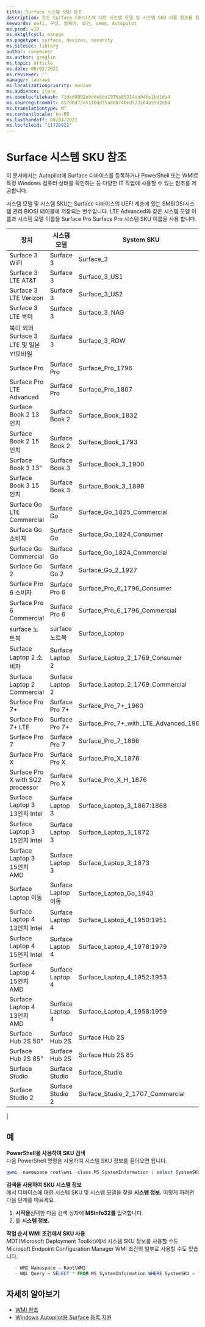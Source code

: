 ```yaml
---
title: Surface 시스템 SKU 참조
description: 모든 Surface 디바이스에 대한 시스템 모델 및 시스템 SKU 이름 참조를 참조합니다.
keywords: uefi, 구성, 펌웨어, 보안, semm, Autopilot
ms.prod: w10
ms.mktglfcycl: manage
ms.pagetype: surface, devices, security
ms.sitesec: library
author: coveminer
ms.author: greglin
ms.topic: article
ms.date: 08/02/2021
ms.reviewer: ''
manager: laurawi
ms.localizationpriority: medium
ms.audience: itpro
ms.openlocfilehash: 71ded9892e9dde8de1976a89214ea946e1bd1da4
ms.sourcegitcommit: 657d0d73a51f0dd35ad60740ed523164a55d2e04
ms.translationtype: MT
ms.contentlocale: ko-KR
ms.lasthandoff: 08/04/2021
ms.locfileid: "11720922"
---
```

# <a name="surface-system-sku-reference"></a>Surface 시스템 SKU 참조

이 문서에서는 Autopilot에 Surface 디바이스를 등록하거나 PowerShell 또는 WMI로 특정 Windows 컴퓨터 상태를 확인하는 등 다양한 IT 작업에 사용할 수 있는 참조를 제공합니다.

시스템 모델 및 시스템 SKU는 Surface 디바이스의 UEFI 계층에 있는 SMBIOS(시스템 관리 BIOS) 테이블에 저장되는 변수입니다. LTE Advanced와 같은 시스템 모델 이름과 시스템 모델 이름을 Surface Pro Surface Pro 시스템 SKU 이름을 사용 합니다.

| 장치   | 시스템 모델 | System SKU       |
| ---------- | ----------- | -------------- |
| Surface 3 WiFI                                               | Surface 3        | Surface_3                        |
| Surface 3 LTE AT&T                                           | Surface 3        | Surface_3_US1                    |
| Surface 3 LTE Verizon                                        | Surface 3        | Surface_3_US2                    |
| Surface 3 LTE 북미                                  | Surface 3        | Surface_3_NAG                    |
| 북미 외의 Surface 3 LTE 및 일본 Y!모바일 | Surface 3        | Surface_3_ROW                    |
| Surface Pro                                                  | Surface Pro      | Surface_Pro_1796                 |
| Surface Pro LTE Advanced                                | Surface Pro      | Surface_Pro_1807                 |
| Surface Book 2 13인치                                        | Surface Book 2   | Surface_Book_1832                |
| Surface Book 2 15인치                                        | Surface Book 2   | Surface_Book_1793                |
| Surface Book 3 13"                                        | Surface Book 3   | Surface_Book_3_1900                |
| Surface Book 3 15인치                                        | Surface Book 3   | Surface_Book_3_1899
| Surface Go LTE Commercial | Surface Go | Surface_Go_1825_Commercial |
| Surface Go 소비자                                          | Surface Go       | Surface_Go_1824_Consumer         |
| Surface Go Commercial                                        | Surface Go       | Surface_Go_1824_Commercial       |
| Surface Go 2                                                 | Surface Go 2     | Surface_Go_2_1927                |
| Surface Pro 6 소비자                                       | Surface Pro 6    | Surface_Pro_6_1796_Consumer      |
| Surface Pro 6 Commercial                                     | Surface Pro 6    | Surface_Pro_6_1796_Commercial    |
| surface 노트북                                               | surface 노트북   | Surface_Laptop                   |
| Surface Laptop 2 소비자                                    | Surface Laptop 2 | Surface_Laptop_2_1769_Consumer   |
| Surface Laptop 2 Commercial                                  | Surface Laptop 2 | Surface_Laptop_2_1769_Commercial |
| Surface Pro 7+                                               | Surface Pro 7+ | Surface_Pro_7+_1960|
| Surface Pro 7+ LTE                                           | Surface Pro 7+ | Surface_Pro_7+_with_LTE_Advanced_1961|
| Surface Pro 7                 | Surface Pro 7    | Surface_Pro_7_1866         |
| Surface Pro X                 | Surface Pro X    | Surface_Pro_X_1876         |
| Surface Pro X with SQ2 processor                | Surface Pro X    | Surface_Pro_X_H_1876        |
| Surface Laptop 3 13인치 Intel | Surface Laptop 3 | Surface_Laptop_3_1867:1868 |
| Surface Laptop 3 15인치 Intel | Surface Laptop 3 | Surface_Laptop_3_1872      |
| Surface Laptop 3 15인치 AMD   | Surface Laptop 3 | Surface_Laptop_3_1873      |
| Surface Laptop 이동  | Surface Laptop 이동 | Surface_Laptop_Go_1943      |
| Surface Laptop 4 13인치 Intel | Surface Laptop 4 | Surface_Laptop_4_1950:1951 |
| Surface Laptop 4 15인치 Intel | Surface Laptop 4 | Surface_Laptop_4_1978:1979     |
| Surface Laptop 4 15인치 AMD   | Surface Laptop 4 | Surface_Laptop_4_1952:1953     |
| Surface Laptop 4 13인치 AMD   | Surface Laptop 4 | Surface_Laptop_4_1958:1959    |
| Surface Hub 2S 50"  | Surface Hub 2S | Surface Hub 2S   |
| Surface Hub 2S 85"  | Surface Hub 2S | Surface Hub 2S 85   |
| Surface Studio | Surface Studio | Surface_Studio   |
| Surface Studio 2 | Surface Studio 2 | Surface_Studio_2_1707_Commercial   |
|

## <a name="examples"></a>예

**PowerShell을 사용하여 SKU 검색**  
다음 PowerShell 명령을 사용하여 시스템 SKU 정보를 끌어오면 됩니다.

 ``` powershell  
gwmi -namespace root\wmi -class MS_SystemInformation | select SystemSKU 
```

**검색을 사용하여 SKU 시스템 정보**  
에서 디바이스에 대한 시스템 SKU 및 시스템 모델을 찾을 **시스템 정보.** 이렇게 하려면 다음 단계를 따르세요.

1. **시작을**선택한 다음 검색 상자에 **MSInfo32를** 입력합니다.  
1. 를 **시스템 정보.**

**작업 순서 WMI 조건에서 SKU 사용**  
MDT(Microsoft Deployment Toolkit)에서 시스템 SKU 정보를 사용할 수도 Microsoft Endpoint Configuration Manager WMI 조건의 일부로 사용할 수도 있습니다.

 ``` powershell  
    - WMI Namespace – Root\WMI
    - WQL Query – SELECT * FROM MS_SystemInformation WHERE SystemSKU = "Surface_Pro_1796"
 ```

## <a name="learn-more"></a>자세히 알아보기

- [WMI 참조](/windows/win32/wmisdk/wmi-reference)
- [Windows Autopilot용 Surface 등록 지원](surface-autopilot-registration-support.md)
